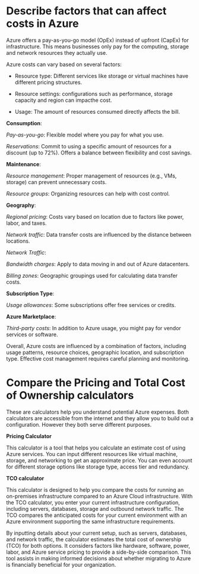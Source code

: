 # Describe factors that can affect costs in Azure

Azure offers a pay-as-you-go model (OpEx) instead of upfront (CapEx) for infrastructure. 
This means businesses only pay for the computing, storage and network resources they actually use.

Azure costs can vary based on several factors: 

  * Resource type: Different services like storage or virtual machines have different pricing structures.

  * Resource settings: configurations such as performance, storage capacity and region can impacthe cost.

  * Usage: The amount of resources consumed directly affects the bill.

**Consumption**:

*Pay-as-you-go*: Flexible model where you pay for what you use.

*Reservations*: Commit to using a specific amount of resources for a discount (up to 72%). Offers a balance between flexibility and cost savings.

**Maintenance**:

*Resource management*: Proper management of resources (e.g., VMs, storage) can prevent unnecessary costs.

*Resource groups*: Organizing resources can help with cost control.

**Geography**:

*Regional pricing*: Costs vary based on location due to factors like power, labor, and taxes.

*Network traffic*: Data transfer costs are influenced by the distance between locations.

*Network Traffic*:

*Bandwidth charges*: Apply to data moving in and out of Azure datacenters.

*Billing zones*: Geographic groupings used for calculating data transfer costs.

**Subscription Type**:

*Usage allowances*: Some subscriptions offer free services or credits.

**Azure Marketplace**:

*Third-party costs*: In addition to Azure usage, you might pay for vendor services or software.

Overall, Azure costs are influenced by a combination of factors, including usage patterns, resource choices, geographic location, and subscription type. 
Effective cost management requires careful planning and monitoring.

# Compare the Pricing and Total Cost of Ownership calculators

These are calculators help you understand potential Azure expenses. Both calculators are accessible from the internet and they allow you to build out a configuration. However they both serve different purposes.

**Pricing Calculator**

This calculator is a tool that helps you calculate an estimate cost of using Azure services. You can input different resources like virtual machine, storage, and networking to get an approximate price. You can even account for different storage options like storage type, access tier and redundancy.

**TCO calculator**

This calculator is designed to help you compare the costs for running an on-premises infrastructure compared to an Azure Cloud infrastructure. With the TCO calculator, you enter your current infrastructure configuration, including servers, databases, storage and outbound network traffic. The TCO compares the anticipated costs for your current environment with an Azure environment supporting the same infrastructure requirements.

By inputting details about your current setup, such as servers, databases, and network traffic, the calculator estimates the total cost of ownership (TCO) for both options. It considers factors like hardware, software, power, labor, and Azure service pricing to provide a side-by-side comparison.
This tool assists in making informed decisions about whether migrating to Azure is financially beneficial for your organization.
